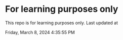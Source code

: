 # For learning purposes only
This repo is for learning purposes only.
Last updated at

Friday, March 8, 2024 4:35:55 PM

